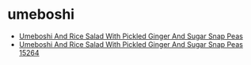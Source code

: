# umeboshi

 * [Umeboshi And Rice Salad With Pickled Ginger And Sugar Snap Peas](../../index/u/umeboshi-and-rice-salad-with-pickled-ginger-and-sugar-snap-peas-15264.json)
 * [Umeboshi And Rice Salad With Pickled Ginger And Sugar Snap Peas 15264](../../index/u/umeboshi-and-rice-salad-with-pickled-ginger-and-sugar-snap-peas-15264.json)
